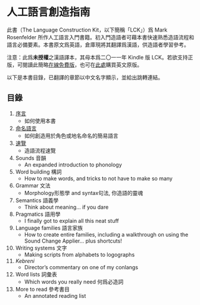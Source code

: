 # 人工語言創造指南

此書（The Language Construction Kit，以下簡稱「LCK」）爲 Mark Rosenfelder 所作人工語言入門書籍。初入門造語者可藉本書快速熟悉造語流程和語言必備要素。本書原文爲英語，倉庫現將其翻譯爲漢語，供造語者學習參考。

注意：此爲**未授權**之漢語譯本，其母本爲二〇一一年 Kindle 版 LCK。若欲支持正版，可閱讀此簡略[在線免費版](http://zompist.com/kit.html)，也可在[此處](http://zompist.com/lckbook.html)購買英文原版。

以下是本書目錄，已翻譯的章節以中文名字顯示，並給出跳轉連結。

## 目錄

1. [序言](01.序言.md)
    - 如何使用本書
2. [命名語言](02.命名語言.md)
    - 如何創造用於角色或地名命名的簡易語言
3. [速覽](03.速覽.md)
    - 造語流程速覽
4. Sounds 音韻
    - An expanded introduction to phonology
5. Word building 構詞
    - How to make words, and tricks to not have to make so many
6. Grammar 文法
    - Morphology形態學 and syntax句法, 你造語的靈魂
7. Semantics 語義學
    - Think about meaning... if you dare
8. Pragmatics 語用學
    - I finally got to explain all this neat stuff
9. Language families 語言家族
    - How to create entire families, including a walkthrough on using the Sound Change Applier... plus shortcuts!
10. Writing systems 文字
    - Making scripts from alphabets to logographs
11. *Kebreni*
    - Director’s commentary on one of my conlangs
12. Word lists 詞彙表
    - Which words you really need 何爲必造詞
13. More to read 參考書目
    - An annotated reading list
